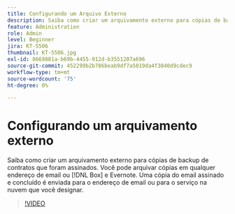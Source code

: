 ```yaml
---
title: Configurando um Arquivo Externo
description: Saiba como criar um arquivamento externo para cópias de backup de contratos que foram assinados
feature: Administration
role: Admin
level: Beginner
jira: KT-5506
thumbnail: KT-5506.jpg
exl-id: 8669881a-b69b-4455-912d-b3551207a696
source-git-commit: 452299b2b786beab9df7a5019da4f3840d9cdec9
workflow-type: tm+mt
source-wordcount: '75'
ht-degree: 0%

---
```


# Configurando um arquivamento externo

Saiba como criar um arquivamento externo para cópias de backup de contratos que foram assinados. Você pode arquivar cópias em qualquer endereço de email ou [!DNL Box] e Evernote. Uma cópia do email assinado e concluído é enviada para o endereço de email ou para o serviço na nuvem que você designar.

>[!VIDEO](https://video.tv.adobe.com/v/3409072?quality=12&learn=on&hidetitle=true)